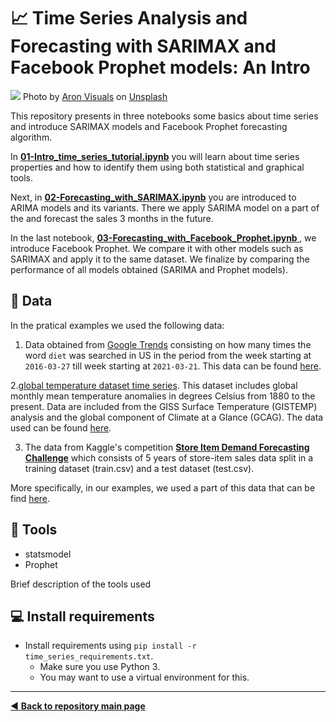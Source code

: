 # :chart_with_upwards_trend: Time Series Analysis and Forecasting with SARIMAX and Facebook Prophet models: An Intro

![](https://github.com/dpbac/mkb-time-series-tutorial/blob/master/images/aron-visuals-BXOXnQ26B7o-unsplash.jpg)
Photo by <a href="https://unsplash.com/@aronvisuals?utm_source=unsplash&utm_medium=referral&utm_content=creditCopyText">Aron Visuals</a> on <a href="https://unsplash.com/@aronvisuals?utm_source=unsplash&utm_medium=referral&utm_content=creditCopyText">Unsplash</a>
  

This repository presents in three notebooks some basics about time series and introduce SARIMAX models and Facebook Prophet forecasting algorithm.

In **[01-Intro_time_series_tutorial.ipynb](https://github.com/MKB-Datalab/time-series-analysis-with-SARIMAX-and-Prophet/blob/master/notebooks/01-Intro_time_series_tutorial_MKB.ipynb)** you will learn about time series properties and how to identify them using both statistical and graphical tools.

Next, in **[02-Forecasting_with_SARIMAX.ipynb](https://github.com/MKB-Datalab/time-series-analysis-with-SARIMAX-and-Prophet/blob/master/notebooks/02-Forecasting_with_SARIMAX.ipynb)** you are introduced to ARIMA models and its variants. There we apply SARIMA model on a part of the and forecast the sales 3 months in the future.

In the last notebook, **[03-Forecasting_with_Facebook_Prophet.ipynb ](https://github.com/MKB-Datalab/time-series-analysis-with-SARIMAX-and-Prophet/blob/master/notebooks/03-Forecasting_with_Facebook_Prophet.ipynb)**, we introduce Facebook Prophet. We compare it with other models such as SARIMAX and apply it to the same dataset. We finalize by comparing the performance of all models obtained (SARIMA and Prophet models).

## :file_folder: Data

In the pratical examples we used the following data:

1. Data obtained from [Google Trends](https://trends.google.com/trends/) consisting on how many times the word `diet` was searched in US in the period from the week starting at `2016-03-27` till week starting at `2021-03-21`. This data can be found [here](https://github.com/MKB-Datalab/time-series-analysis-with-SARIMAX-and-Prophet/blob/master/data/raw/time-series/multiTimeline_diet.csv).

2.[global temperature dataset time series](https://datahub.io/core/global-temp#data). This dataset includes global monthly mean temperature anomalies in degrees Celsius from 1880 to the present. Data are included from the GISS Surface Temperature (GISTEMP) analysis and the global component of Climate at a Glance (GCAG). The data used can be found [here](https://github.com/MKB-Datalab/time-series-analysis-with-SARIMAX-and-Prophet/blob/master/data/raw/time-series/monthly_csv.csv).

3. The data from Kaggle's competition [**Store Item Demand Forecasting Challenge**](https://www.kaggle.com/c/demand-forecasting-kernels-only) which consists of 5 years of store-item sales data split in a training dataset (train.csv) and a test dataset (test.csv). 

More specifically, in our examples, we used a part of this data that can be find [here](https://github.com/MKB-Datalab/time-series-analysis-with-SARIMAX-and-Prophet/blob/master/data/processed/sales_store_2_item_28.csv).



## :wrench: Tools

- statsmodel
- Prophet

Brief description of the tools used

## :computer: Install requirements
* Install requirements using `pip install -r time_series_requirements.txt`.
  * Make sure you use Python 3.
  * You may want to use a virtual environment for this.

-------------------------------------
[:arrow_backward: **Back to repository main page**](https://github.com/dpbac/test_mkb_knowledge_repo)